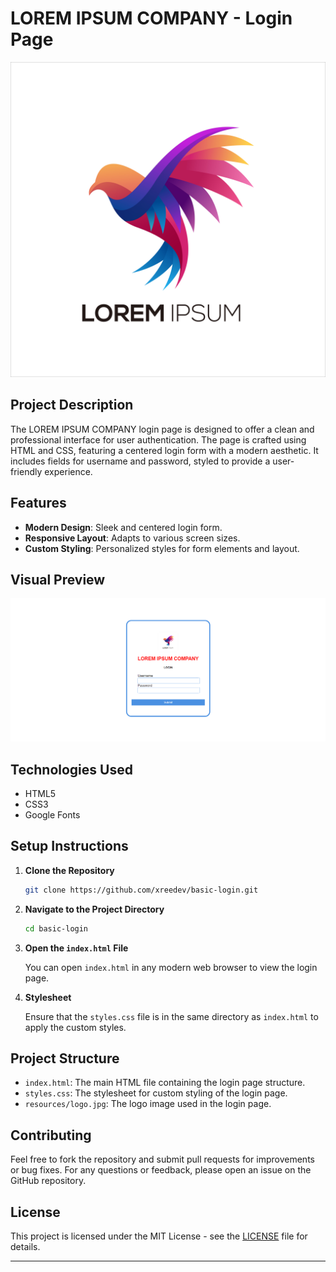 
# LOREM IPSUM COMPANY - Login Page

![LOREM IPSUM COMPANY Logo](resources/logo.jpg)

## Project Description

The LOREM IPSUM COMPANY login page is designed to offer a clean and professional interface for user authentication. The page is crafted using HTML and CSS, featuring a centered login form with a modern aesthetic. It includes fields for username and password, styled to provide a user-friendly experience.

## Features

- **Modern Design**: Sleek and centered login form.
- **Responsive Layout**: Adapts to various screen sizes.
- **Custom Styling**: Personalized styles for form elements and layout.

## Visual Preview

![Login Page Preview](resources/demo.png)


## Technologies Used

- HTML5
- CSS3
- Google Fonts

## Setup Instructions

1. **Clone the Repository**

   ```bash
   git clone https://github.com/xreedev/basic-login.git
   ```

2. **Navigate to the Project Directory**

   ```bash
   cd basic-login
   ```

3. **Open the `index.html` File**

   You can open `index.html` in any modern web browser to view the login page.

4. **Stylesheet**

   Ensure that the `styles.css` file is in the same directory as `index.html` to apply the custom styles.

## Project Structure

- `index.html`: The main HTML file containing the login page structure.
- `styles.css`: The stylesheet for custom styling of the login page.
- `resources/logo.jpg`: The logo image used in the login page.

## Contributing

Feel free to fork the repository and submit pull requests for improvements or bug fixes. For any questions or feedback, please open an issue on the GitHub repository.

## License

This project is licensed under the MIT License - see the [LICENSE](LICENSE) file for details.

---
